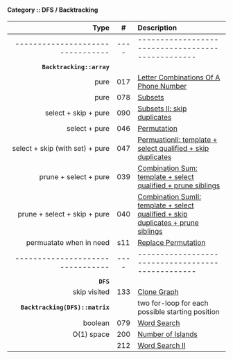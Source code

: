 #### Category :: DFS / Backtracking
| Type         | # | Description |
| ---------------------: |:---:| :------------|
|-------------------------------- | ---- | ------------------------------------------------- |
| **`Backtracking::array`** |  |  |
| pure | 017 | [Letter Combinations Of A Phone Number](https://github.com/interviewcoder/leetcode/tree/master/src/_017_LetterCombinationsOfAPhoneNumber) |
| pure  | 078 | [Subsets](https://github.com/interviewcoder/leetcode/tree/master/src/_078_Subsets) |
| select + skip + pure | 090 | [Subsets II: skip duplicates](https://github.com/interviewcoder/leetcode/tree/master/src/_090_SubsetsII) |
| select +  pure | 046 | [Permutation](https://github.com/interviewcoder/leetcode/tree/master/src/_046_Permutations) |
| select + skip (with set) + pure | 047 | [PermuationII: template + select qualified + skip duplicates](https://github.com/interviewcoder/leetcode/tree/master/src/_047_PermutationsII) |
| prune + select + pure | 039 | [Combination Sum: template + select qualified + prune siblings](https://github.com/interviewcoder/leetcode/blob/master/src/_039_CombinationSum/Solution.java) |
| prune + select + skip + pure | 040 | [Combination SumII: template + select qualified + skip duplicates + prune siblings](https://github.com/interviewcoder/leetcode/blob/master/src/_040_CombinationSumII/Solution.java) |
| permuatate when in need | s11 | [Replace Permutation](https://github.com/interviewcoder/leetcode/tree/master/src/s11_ReplacePermutation) |
|-------------------------------- | ---- | ------------------------------------------------- |
| **`DFS`** | | |
| skip visited | 133 | [Clone Graph](https://github.com/interviewcoder/leetcode/tree/master/src/_133_CloneGraph) |
| **`Backtracking(DFS)::matrix`** | | two for-loop for each possible starting position |
| boolean | 079 | [Word Search](https://github.com/interviewcoder/leetcode/tree/master/src/_079_WordSearch) |
| O(1) space | 200 | [Number of Islands](https://github.com/interviewcoder/leetcode/tree/master/src/_200_NumberOfIslands) |
| | 212 | [Word Search II](https://github.com/interviewcoder/leetcode/tree/master/src/_212_WordSearchII) |